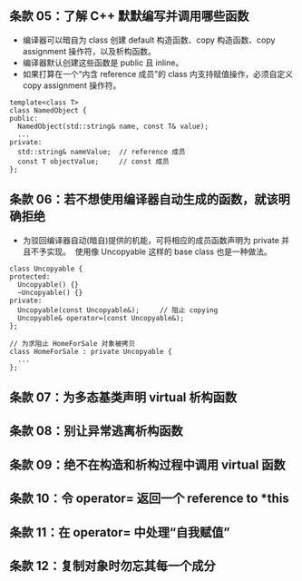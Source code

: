 ## 条款 05：了解 C++ 默默编写并调用哪些函数

* 编译器可以暗自为 class 创建 default 构造函数、copy 构造函数、copy assignment 操作符，以及析构函数。
* 编译器默认创建这些函数是 public 且 inline。
* 如果打算在一个“内含 reference 成员”的 class 内支持赋值操作，必须自定义 copy assignment 操作符。

```
template<class T>
class NamedObject {
public:
  NamedObject(std::string& name, const T& value);
  ...
private:
  std::string& nameValue;  // reference 成员
  const T objectValue;     // const 成员
};
```

## 条款 06：若不想使用编译器自动生成的函数，就该明确拒绝

* 为驳回编译器自动(暗自)提供的机能，可将相应的成员函数声明为 private 并且不予实现。
  使用像 Uncopyable 这样的 base class 也是一种做法。
```
class Uncopyable {
protected:
  Uncopyable() {}
  ~Uncopyable() {}
private:
  Uncopyable(const Uncopyable&);     // 阻止 copying
  Uncopyable& operator=(const Uncopyable&);
};

// 为求阻止 HomeForSale 对象被拷贝
class HomeForSale : private Uncopyable {
  ...
};
```

## 条款 07：为多态基类声明 virtual 析构函数

## 条款 08：别让异常逃离析构函数

## 条款 09：绝不在构造和析构过程中调用 virtual 函数

## 条款 10：令 operator= 返回一个 reference to *this

## 条款 11：在 operator= 中处理“自我赋值”

## 条款 12：复制对象时勿忘其每一个成分
